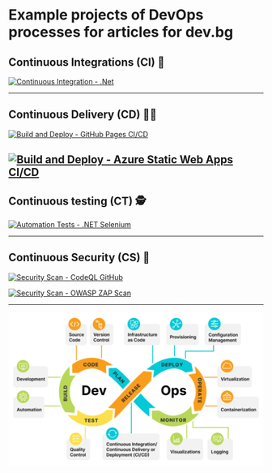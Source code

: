 ﻿# Example projects of DevOps processes for articles for dev.bg

## Continuous Integrations (CI) 👷‍

[![Continuous Integration - .Net](https://github.com/Magik3a/dev.bg/actions/workflows/continuous-integration-blazorapp1.yml/badge.svg)](https://github.com/Magik3a/dev.bg/actions/workflows/continuous-integration-blazorapp1.yml)

---

## Continuous Delivery (CD) 👩‍🚀

[![Build and Deploy - GitHub Pages CI/CD](https://github.com/Magik3a/dev.bg/actions/workflows/gh-pages-blazorapp1.yml/badge.svg)](https://github.com/Magik3a/dev.bg/actions/workflows/gh-pages-blazorapp1.yml)

[![Build and Deploy - Azure Static Web Apps CI/CD](https://github.com/Magik3a/dev.bg/actions/workflows/azure-static-web-apps-polite-hill-06a5a4f03.yml/badge.svg)](https://github.com/Magik3a/dev.bg/actions/workflows/azure-static-web-apps-polite-hill-06a5a4f03.yml)
---

## Continuous testing (CT) 🕵️‍

[![Automation Tests - .NET Selenium](https://github.com/Magik3a/dev.bg/actions/workflows/gh-pages-selenium-tests.yml/badge.svg)](https://github.com/Magik3a/dev.bg/actions/workflows/gh-pages-selenium-tests.yml)

---

## Continuous Security (CS) 👮‍

[![Security Scan - CodeQL GitHub](https://github.com/Magik3a/dev.bg/actions/workflows/codeql.yml/badge.svg)](https://github.com/Magik3a/dev.bg/actions/workflows/codeql.yml)

[![Security Scan - OWASP ZAP Scan](https://github.com/Magik3a/dev.bg/actions/workflows/gh-pages-security-scan.yml/badge.svg)](https://github.com/Magik3a/dev.bg/actions/workflows/gh-pages-security-scan.yml)

---

![DevOps](https://github.com/Magik3a/dev.bg/blob/main/articles/dev-ops-diagram.png?raw=true)